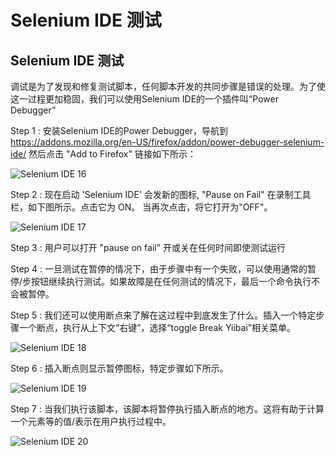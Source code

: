 # Selenium IDE 测试

## Selenium IDE 测试

调试是为了发现和修复测试脚本，任何脚本开发的共同步骤是错误的处理。为了使这一过程更加稳固，我们可以使用Selenium IDE的一个插件叫“Power Debugger”

Step 1 : 安装Selenium IDE的Power Debugger，导航到 https://addons.mozilla.org/en-US/firefox/addon/power-debugger-selenium-ide/ 然后点击 "Add to Firefox" 链接如下所示：

![Selenium IDE 16](http://www.yiibai.com/uploads/allimg/140831/1Z1264051-0.jpg)

Step 2 : 现在启动 'Selenium IDE'  会发新的图标, "Pause on Fail" 在录制工具栏，如下图所示。点击它为 ON。 当再次点击，将它打开为"OFF"。

![Selenium IDE 17](http://www.yiibai.com/uploads/allimg/140831/1Z1261E3-1.jpg)

Step 3 : 用户可以打开 "pause on fail" 开或关在任何时间即使测试运行

Step 4 : 一旦测试在暂停的情况下，由于步骤中有一个失败，可以使用通常的暂停/步按钮继续执行测试。如果故障是在任何测试的情况下，最后一个命令执行不会被暂停。

Step 5 : 我们还可以使用断点来了解在这过程中到底发生了什么。插入一个特定步骤一个断点，执行从上下文“右键”，选择“toggle Break Yiibai”相关菜单。

![Selenium IDE 18](http://www.yiibai.com/uploads/allimg/140831/1Z12641N-2.jpg)

Step 6 : 插入断点则显示暂停图标，特定步骤如下所示。

![Selenium IDE 19](http://www.yiibai.com/uploads/allimg/140831/1Z1262341-3.jpg)

Step 7 : 当我们执行该脚本，该脚本将暂停执行插入断点的地方。这将有助于计算一个元素等的值/表示在用户执行过程中。

![Selenium IDE 20](http://www.yiibai.com/uploads/allimg/140831/1Z1262X6-4.jpg)